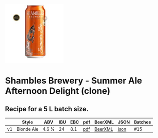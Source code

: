 ![logo](./Shambles_Brewery_Summer_Ale_Afternoon_Delight_clone.jpeg)

# Shambles Brewery - Summer Ale Afternoon Delight (clone)

## Recipe for a 5 L batch size.

|    | Style | ABV | IBU | EBC | pdf | BeerXML | JSON | Batches |
|----|-------|-----|-----|-----|-----|---------|------|---------|
| v1 | Blonde Ale | 4.6 % | 24  | 8.1 | [pdf](./Shambles_Brewery_Summer_Ale_Afternoon_Delight_clone.pdf) | [BeerXML](./Shambles_Brewery_Summer_Ale_Afternoon_Delight_clone.xml) | [json](./Shambles_Brewery_Summer_Ale_Afternoon_Delight_clone.json) | #15 |
